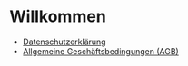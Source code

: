 # Willkommen

- [Datenschutzerklärung](PRIVACY_POLICY.md)
- [Allgemeine Geschäftsbedingungen (AGB)](TERMS_OF_USE.md)